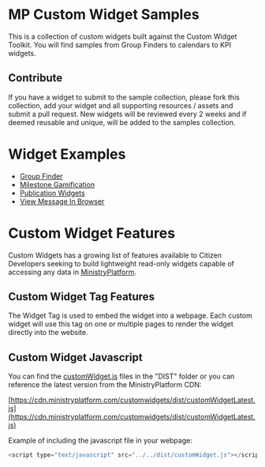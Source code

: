 # MP Custom Widget Samples

This is a collection of custom widgets built against the Custom Widget Toolkit. You will find samples from Group Finders to calendars to KPI widgets.

## Contribute

If you have a widget to submit to the sample collection, please fork this collection, add your widget and all supporting resources / assets and submit a pull request. New widgets will be reviewed every 2 weeks and if deemed reusable and unique, will be added to the samples collection.

# Widget Examples

- [Group Finder](./Widgets/GroupFinder/GroupFinder.md)
- [Milestone Gamification](./Widgets/MilestoneGamification/MilestoneGamification.md)
- [Publication Widgets](./Widgets/PublicationWidgets/PublicationWidgets.md)
- [View Message In Browser](./Widgets/ViewMessageInBrowser/ViewMessageInBrowser.md)

# Custom Widget Features

Custom Widgets has a growing list of features available to Citizen Developers seeking to build lightweight read-only widgets capable of accessing any data in [MinistryPlatform](https://www.ministryplatform.com).

## Custom Widget Tag Features

The Widget Tag is used to embed the widget into a webpage. Each custom widget will use this tag on one or multiple pages to render the widget directly into the website.

## Custom Widget Javascript

You can find the [customWidget.js](./dist/) files in the "DIST" folder or you can reference the latest version from the MinistryPlatform CDN:

[https://cdn.ministryplatform.com/customwidgets/dist/customWidgetLatest.js](https://cdn.ministryplatform.com/customwidgets/dist/customWidgetLatest.js)

Example of including the javascript file in your webpage:

```javascript
<script type="text/javascript" src="../../dist/customWidget.js"></script>
```

